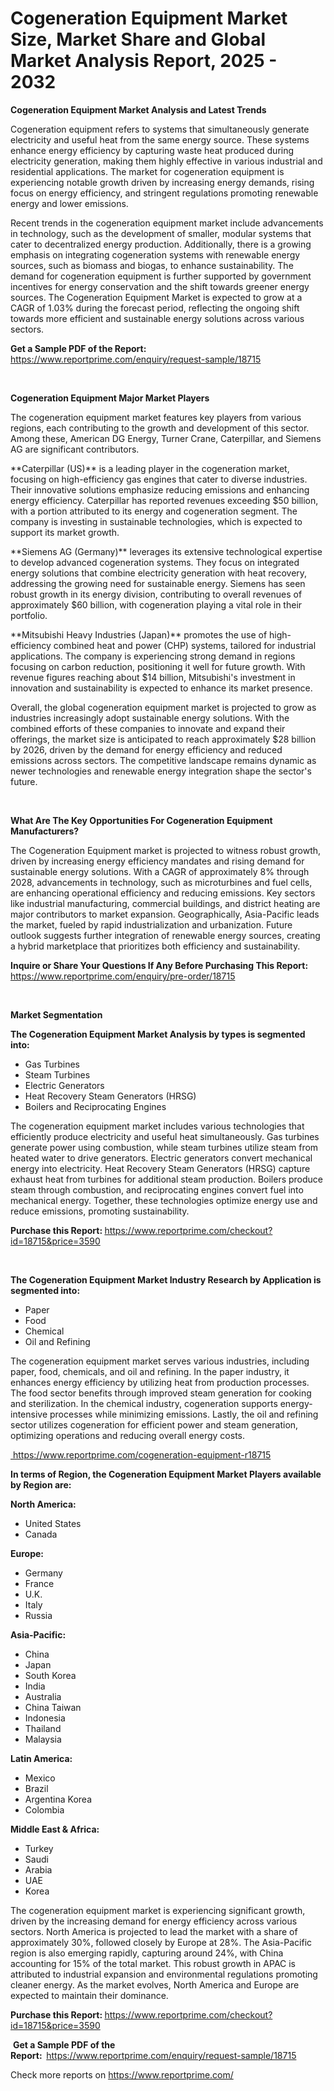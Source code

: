 <p><h1>Cogeneration Equipment Market Size, Market Share and Global Market Analysis Report, 2025 - 2032</h1></p><p><strong>Cogeneration Equipment Market Analysis and Latest Trends</strong></p>
<p><p>Cogeneration equipment refers to systems that simultaneously generate electricity and useful heat from the same energy source. These systems enhance energy efficiency by capturing waste heat produced during electricity generation, making them highly effective in various industrial and residential applications. The market for cogeneration equipment is experiencing notable growth driven by increasing energy demands, rising focus on energy efficiency, and stringent regulations promoting renewable energy and lower emissions.</p><p>Recent trends in the cogeneration equipment market include advancements in technology, such as the development of smaller, modular systems that cater to decentralized energy production. Additionally, there is a growing emphasis on integrating cogeneration systems with renewable energy sources, such as biomass and biogas, to enhance sustainability. The demand for cogeneration equipment is further supported by government incentives for energy conservation and the shift towards greener energy sources. The Cogeneration Equipment Market is expected to grow at a CAGR of 1.03% during the forecast period, reflecting the ongoing shift towards more efficient and sustainable energy solutions across various sectors.</p></p>
<p><strong>Get a Sample PDF of the Report:&nbsp;</strong> <a href="https://www.reportprime.com/enquiry/request-sample/18715?utm_campaign=2313&utm_medium=2&utm_source=Github&utm_content=ia&utm_term=19032025&utm_id=cogeneration-equipment">https://www.reportprime.com/enquiry/request-sample/18715</a></p>
<p>&nbsp;</p>
<p><strong>Cogeneration Equipment Major Market Players</strong></p>
<p><p>The cogeneration equipment market features key players from various regions, each contributing to the growth and development of this sector. Among these, American DG Energy, Turner Crane, Caterpillar, and Siemens AG are significant contributors.</p><p>**Caterpillar (US)** is a leading player in the cogeneration market, focusing on high-efficiency gas engines that cater to diverse industries. Their innovative solutions emphasize reducing emissions and enhancing energy efficiency. Caterpillar has reported revenues exceeding $50 billion, with a portion attributed to its energy and cogeneration segment. The company is investing in sustainable technologies, which is expected to support its market growth.</p><p>**Siemens AG (Germany)** leverages its extensive technological expertise to develop advanced cogeneration systems. They focus on integrated energy solutions that combine electricity generation with heat recovery, addressing the growing need for sustainable energy. Siemens has seen robust growth in its energy division, contributing to overall revenues of approximately $60 billion, with cogeneration playing a vital role in their portfolio.</p><p>**Mitsubishi Heavy Industries (Japan)** promotes the use of high-efficiency combined heat and power (CHP) systems, tailored for industrial applications. The company is experiencing strong demand in regions focusing on carbon reduction, positioning it well for future growth. With revenue figures reaching about $14 billion, Mitsubishi's investment in innovation and sustainability is expected to enhance its market presence.</p><p>Overall, the global cogeneration equipment market is projected to grow as industries increasingly adopt sustainable energy solutions. With the combined efforts of these companies to innovate and expand their offerings, the market size is anticipated to reach approximately $28 billion by 2026, driven by the demand for energy efficiency and reduced emissions across sectors. The competitive landscape remains dynamic as newer technologies and renewable energy integration shape the sector's future.</p></p>
<p>&nbsp;</p>
<p><strong>What Are The Key Opportunities For Cogeneration Equipment Manufacturers?</strong></p>
<p><p>The Cogeneration Equipment market is projected to witness robust growth, driven by increasing energy efficiency mandates and rising demand for sustainable energy solutions. With a CAGR of approximately 8% through 2028, advancements in technology, such as microturbines and fuel cells, are enhancing operational efficiency and reducing emissions. Key sectors like industrial manufacturing, commercial buildings, and district heating are major contributors to market expansion. Geographically, Asia-Pacific leads the market, fueled by rapid industrialization and urbanization. Future outlook suggests further integration of renewable energy sources, creating a hybrid marketplace that prioritizes both efficiency and sustainability.</p></p>
<p><strong>Inquire or Share Your Questions If Any Before Purchasing This Report:</strong> <a href="https://www.reportprime.com/enquiry/pre-order/18715?utm_campaign=2313&utm_medium=2&utm_source=Github&utm_content=ia&utm_term=19032025&utm_id=cogeneration-equipment">https://www.reportprime.com/enquiry/pre-order/18715</a></p>
<p>&nbsp;</p>
<p><strong>Market Segmentation</strong></p>
<p><strong>The Cogeneration Equipment Market Analysis by types is segmented into:</strong></p>
<p><ul><li>Gas Turbines</li><li>Steam Turbines</li><li>Electric Generators</li><li>Heat Recovery Steam Generators (HRSG)</li><li>Boilers and Reciprocating Engines</li></ul></p>
<p><p>The cogeneration equipment market includes various technologies that efficiently produce electricity and useful heat simultaneously. Gas turbines generate power using combustion, while steam turbines utilize steam from heated water to drive generators. Electric generators convert mechanical energy into electricity. Heat Recovery Steam Generators (HRSG) capture exhaust heat from turbines for additional steam production. Boilers produce steam through combustion, and reciprocating engines convert fuel into mechanical energy. Together, these technologies optimize energy use and reduce emissions, promoting sustainability.</p></p>
<p><strong>Purchase this Report:&nbsp;</strong><a href="https://www.reportprime.com/checkout?id=18715&price=3590&utm_campaign=2313&utm_medium=2&utm_source=Github&utm_content=ia&utm_term=19032025&utm_id=cogeneration-equipment">https://www.reportprime.com/checkout?id=18715&price=3590</a></p>
<p>&nbsp;</p>
<p><strong>The Cogeneration Equipment Market Industry Research by Application is segmented into:</strong></p>
<p><ul><li>Paper</li><li>Food</li><li>Chemical</li><li>Oil and Refining</li></ul></p>
<p><p>The cogeneration equipment market serves various industries, including paper, food, chemicals, and oil and refining. In the paper industry, it enhances energy efficiency by utilizing heat from production processes. The food sector benefits through improved steam generation for cooking and sterilization. In the chemical industry, cogeneration supports energy-intensive processes while minimizing emissions. Lastly, the oil and refining sector utilizes cogeneration for efficient power and steam generation, optimizing operations and reducing overall energy costs.</p></p>
<p><a href="https://www.reportprime.com/cogeneration-equipment-r18715?utm_campaign=2313&utm_medium=2&utm_source=Github&utm_content=ia&utm_term=19032025&utm_id=cogeneration-equipment">&nbsp;https://www.reportprime.com/cogeneration-equipment-r18715</a></p>
<p><strong>In terms of Region, the Cogeneration Equipment Market Players available by Region are:</strong></p>
<p>
    <p> <strong> North America: </strong>
        <ul>
            <li>United States</li>
            <li>Canada</li>
        </ul>
        </p> 
    <p> <strong> Europe: </strong>
        <ul>
            <li>Germany</li>
            <li>France</li>
            <li>U.K.</li>
            <li>Italy</li>
            <li>Russia</li>
        </ul>
        </p> 
    <p> <strong> Asia-Pacific: </strong>
        <ul>
            <li>China</li>
            <li>Japan</li>
            <li>South Korea</li>
            <li>India</li>
            <li>Australia</li>
            <li>China Taiwan</li>
            <li>Indonesia</li>
            <li>Thailand</li>
            <li>Malaysia</li>
        </ul>
        </p> 
    <p> <strong> Latin America: </strong>
        <ul>
            <li>Mexico</li>
            <li>Brazil</li>
            <li>Argentina Korea</li>
            <li>Colombia</li>
        </ul>
        </p> 
    <p> <strong> Middle East & Africa: </strong>
        <ul>
            <li>Turkey</li>
            <li>Saudi</li>
            <li>Arabia</li>
            <li>UAE</li>
            <li>Korea</li>
        </ul>
    </p>
    </p>
<p><p>The cogeneration equipment market is experiencing significant growth, driven by the increasing demand for energy efficiency across various sectors. North America is projected to lead the market with a share of approximately 30%, followed closely by Europe at 28%. The Asia-Pacific region is also emerging rapidly, capturing around 24%, with China accounting for 15% of the total market. This robust growth in APAC is attributed to industrial expansion and environmental regulations promoting cleaner energy. As the market evolves, North America and Europe are expected to maintain their dominance.</p></p>
<p><strong>Purchase this Report: </strong><a href="https://www.reportprime.com/checkout?id=18715&price=3590&utm_campaign=2313&utm_medium=2&utm_source=Github&utm_content=ia&utm_term=19032025&utm_id=cogeneration-equipment">https://www.reportprime.com/checkout?id=18715&price=3590</a></p>
<p>&nbsp;<strong>Get a Sample PDF of the Report:&nbsp;&nbsp;</strong><a href="https://www.reportprime.com/enquiry/request-sample/18715?utm_campaign=2313&utm_medium=2&utm_source=Github&utm_content=ia&utm_term=19032025&utm_id=cogeneration-equipment">https://www.reportprime.com/enquiry/request-sample/18715</a></p>
<p><strong></strong></p>
<p>Check more reports on <a href="https://www.reportprime.com/?utm_campaign=2313&utm_medium=2&utm_source=Github&utm_content=ia&utm_term=19032025&utm_id=cogeneration-equipment">https://www.reportprime.com/</a></p>